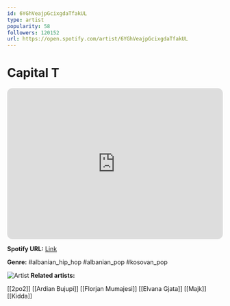 ```yaml
---
id: 6YGhVeajpGcixgdaTfakUL
type: artist
popularity: 58
followers: 120152
url: https://open.spotify.com/artist/6YGhVeajpGcixgdaTfakUL
---
```

# Capital T

<iframe style="border-radius:12px" src="https://open.spotify.com/embed/artist/6YGhVeajpGcixgdaTfakUL" width="100%" height="352" frameBorder="0" allowfullscreen="" allow="autoplay; clipboard-write; encrypted-media; fullscreen; picture-in-picture" loading="lazy"></iframe>

**Spotify URL:** [Link](https://open.spotify.com/artist/6YGhVeajpGcixgdaTfakUL)

**Genre:**  #albanian_hip_hop #albanian_pop #kosovan_pop

![Artist](https://i.scdn.co/image/ab6761610000e5ebcc87be6bd0d071e2dd19b7e3)
**Related artists:**

[[2po2]]
[[Ardian Bujupi]]
[[Florjan Mumajesi]]
[[Elvana Gjata]]
[[Majk]]
[[Kidda]]
